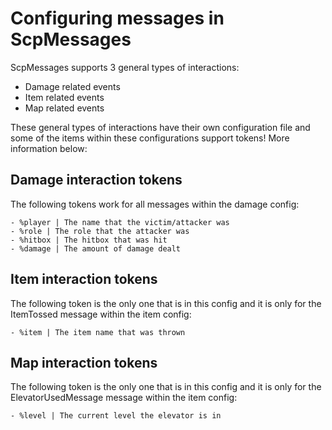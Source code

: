 # Configuring messages in ScpMessages
ScpMessages supports 3 general types of interactions:
- Damage related events
- Item related events
- Map related events

These general types of interactions have their own configuration file and some of the items within these configurations support tokens! More information below:

## Damage interaction tokens
The following tokens work for all messages within the damage config:
```
- %player | The name that the victim/attacker was
- %role | The role that the attacker was
- %hitbox | The hitbox that was hit
- %damage | The amount of damage dealt
```

## Item interaction tokens
The following token is the only one that is in this config and it is only for the ItemTossed message within the item config:
```
- %item | The item name that was thrown
```

## Map interaction tokens
The following token is the only one that is in this config and it is only for the ElevatorUsedMessage message within the item config:
```
- %level | The current level the elevator is in
```
